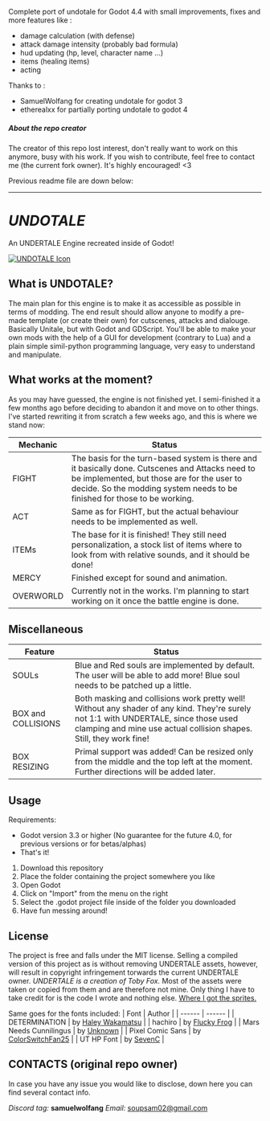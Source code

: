 Complete port of undotale for Godot 4.4 with small improvements, fixes and more features like :
- damage calculation (with defense)
- attack damage intensity (probably bad formula)
- hud updating (hp, level, character name ...)
- items (healing items)
- acting

Thanks to :
- SamuelWolfang for creating undotale for godot 3
- etherealxx for partially porting undotale to godot 4

##### About the repo creator
The creator of this repo lost interest, don't really want to work on this anymore, busy with his work. If you wish to contribute, feel free to contact me (the current fork owner). It's highly encouraged! <3

Previous readme file are down below:

---

# _UNDOTALE_
An UNDERTALE Engine recreated inside of Godot!

[![UNDOTALE Icon](https://i.imgur.com/QO3vGGK.png)](https://i.imgur.com/QO3vGGK.png)

## What is UNDOTALE?
The main plan for this engine is to make it as accessible as possible in terms of modding.
The end result should allow anyone to modify a pre-made template (or create their own) for cutscenes, attacks and dialouge.
Basically Unitale, but with Godot and GDScript. You'll be able to make your own mods with the help of a GUI for development (contrary to Lua) and a plain simple simil-python programming language, very easy to understand and manipulate.

## What works at the moment?
As you may have guessed, the engine is not finished yet.
I semi-finished it a few months ago before deciding to abandon it and move on to other things.
I've started rewriting it from scratch a few weeks ago, and this is where we stand now:

| Mechanic | Status |
| ------ | ------ |
| FIGHT | The basis for the turn-based system is there and it basically done. Cutscenes and Attacks need to be implemented, but those are for the user to decide. So the modding system needs to be finished for those to be working. |
| ACT | Same as for FIGHT, but the actual behaviour needs to be implemented as well. |
| ITEMs | The base for it is finished! They still need personalization, a stock list of items where to look from with relative sounds, and it should be done!|
| MERCY | Finished except for sound and animation. |
| OVERWORLD | Currently not in the works. I'm planning to start working on it once the battle engine is done.|

## Miscellaneous
| Feature | Status |
| ------ | ------ |
| SOULs | Blue and Red souls are implemented by default. The user will be able to add more! Blue soul needs to be patched up a little. |
| BOX and COLLISIONS | Both masking and collisions work pretty well! Without any shader of any kind. They're surely not 1:1 with UNDERTALE, since those used clamping and mine use actual collision shapes. Still, they work fine! |
| BOX RESIZING | Primal support was added! Can be resized only from the middle and the top left at the moment. Further directions will be added later. |

## Usage
Requirements:
- Godot version 3.3 or higher (No guarantee for the future 4.0, for previous versions or for betas/alphas)
- That's it!

1. Download this repository
2. Place the folder containing the project somewhere you like
3. Open Godot
4. Click on "Import" from the menu on the right
5. Select the .godot project file inside of the folder you downloaded
6. Have fun messing around!

## License
The project is free and falls under the MIT license.
Selling a compiled version of this project as is without removing UNDERTALE assets, however, will result in copyright infringement torwards the current UNDERTALE owner.
*UNDERTALE is a creation of Toby Fox.*
Most of the assets were taken or copied from them and are therefore not mine.
Only thing I have to take credit for is the code I wrote and nothing else.
[Where I got the sprites.](https://www.spriters-resource.com/pc_computer/undertale/)

Same goes for the fonts included:
| Font | Author |
| ------ | ------ |
| DETERMINATION | by [Haley Wakamatsu](https://www.behance.net/gallery/31268855/Determination-Better-Undertale-Font) |
| hachiro | by [Flucky Frog](https://www.dafont.com/hachicro.font) |
| Mars Needs Cunnilingus | by [Unknown](https://fonts2u.com/mars-needs-cunnilingus.font) |
| Pixel Comic Sans | by [ColorSwitchFan25](https://fontstruct.com/fontstructions/show/1534860/pixel-comic-sans-undertale-sans-font) |
| UT HP Font | by [SevenC](is.gd/uthpfont) |

## CONTACTS (original repo owner)
In case you have any issue you would like to disclose, down here you can find several contact info.

_Discord tag:_ **samuelwolfang**
_Email:_ [soupsam02@gmail.com](mailto:soupsam02@gmail.com)
